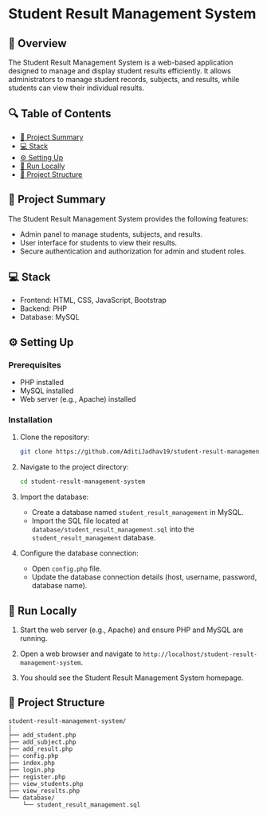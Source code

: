 # Student Result Management System

## 📌 Overview

The Student Result Management System is a web-based application designed to manage and display student results efficiently. It allows administrators to manage student records, subjects, and results, while students can view their individual results.

## 🔍 Table of Contents

- [📝 Project Summary](#-project-summary)
- [💻 Stack](#-stack)
- [⚙️ Setting Up](#-setting-up)
- [🚀 Run Locally](#-run-locally)
- [📂 Project Structure](#-project-structure)

## 📝 Project Summary

The Student Result Management System provides the following features:
- Admin panel to manage students, subjects, and results.
- User interface for students to view their results.
- Secure authentication and authorization for admin and student roles.

## 💻 Stack

- Frontend: HTML, CSS, JavaScript, Bootstrap
- Backend: PHP
- Database: MySQL

## ⚙️ Setting Up

### Prerequisites

- PHP installed
- MySQL installed
- Web server (e.g., Apache) installed

### Installation

1. Clone the repository:
   ```sh
   git clone https://github.com/AditiJadhav19/student-result-management-system.git
   ```

2. Navigate to the project directory:
   ```sh
   cd student-result-management-system
   ```

3. Import the database:
   - Create a database named `student_result_management` in MySQL.
   - Import the SQL file located at `database/student_result_management.sql` into the `student_result_management` database.

4. Configure the database connection:
   - Open `config.php` file.
   - Update the database connection details (host, username, password, database name).

## 🚀 Run Locally

1. Start the web server (e.g., Apache) and ensure PHP and MySQL are running.

2. Open a web browser and navigate to `http://localhost/student-result-management-system`.

3. You should see the Student Result Management System homepage.

## 📂 Project Structure

```
student-result-management-system/
│
├── add_student.php
├── add_subject.php
├── add_result.php
├── config.php
├── index.php
├── login.php
├── register.php
├── view_students.php
├── view_results.php
└── database/
    └── student_result_management.sql
```
